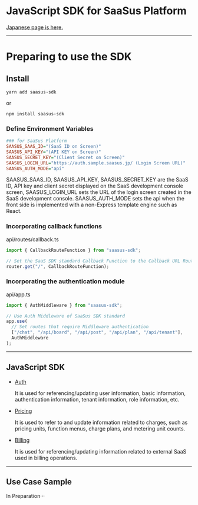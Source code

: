 # JavaScript SDK for SaaSus Platform

  [Japanese page is here.](./README.md)

---

# Preparing to use the SDK

## Install

```
yarn add saasus-sdk
```

or

```
npm install saasus-sdk
```

### Define Environment Variables

```ini
### for SaaSus Platform
SAASUS_SAAS_ID="(SaaS ID on Screen)"
SAASUS_API_KEY="(API KEY on Screen)"
SAASUS_SECRET_KEY="(Client Secret on Screen)"
SAASUS_LOGIN_URL="https://auth.sample.saasus.jp/ (Login Screen URL)"
SAASUS_AUTH_MODE="api"
```

SAASUS_SAAS_ID, SAASUS_API_KEY, SAASUS_SECRET_KEY are the SaaS ID, API key and client secret displayed on the SaaS development console screen,
SAASUS_LOGIN_URL sets the URL of the login screen created in the SaaS development console.
SAASUS_AUTH_MODE sets the api when the front side is implemented with a non-Express template engine such as React.

### Incorporating callback functions

api/routes/callback.ts

```typescript
import { CallbackRouteFunction } from "saasus-sdk";

// Set the SaaS SDK standard Callback Function to the Callback URL Route
router.get("/", CallbackRouteFunction);
```

### Incorporating the authentication module

api/app.ts

```typescript
import { AuthMiddleware } from "saasus-sdk";

// Use Auth Middleware of SaaSus SDK standard
app.use(
  // Set routes that require Middleware authentication
  ["/chat", "/api/board", "/api/post", "/api/plan", "/api/tenant"],
  AuthMiddleware
);
```

---

## JavaScript SDK

- [Auth](./src/generated/Auth/README_en.md)

  It is used for referencing/updating user information, basic information, authentication information, tenant information, role information, etc.

- [Pricing](./src/generated/Pricing/README_en.md)

  It is used to refer to and update information related to charges, such as pricing units, function menus, charge plans, and metering unit counts.

- [Billing](./src/generated/Billing/README_en.md)

  It is used for referencing/updating information related to external SaaS used in billing operations.

---

## Use Case Sample

In Preparation···
